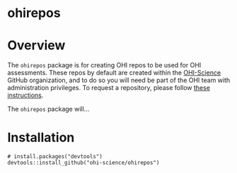 # ohirepos

# Overview

The `ohirepos` package is for creating OHI repos to be used for OHI assessments. These repos by default are created within the [OHI-Science](https://github.com/OHI-Science/) GitHub organization, and to do so you will need be part of the OHI team with administration privileges. To request a repository, please follow [these instructions](http://ohi-science.org/manual/#requesting-your-repositories).

The `ohirepos` package will...

# Installation

```{r, eval = FALSE}
# install.packages("devtools")
devtools::install_github("ohi-science/ohirepos")
```

